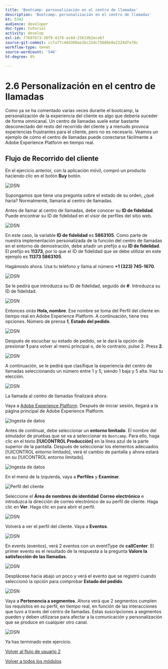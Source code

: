 ```yaml
---
title: 'Bootcamp: personalización en el centro de llamadas'
description: 'Bootcamp: personalización en el centro de llamadas'
kt: 5342
audience: developer
doc-type: tutorial
activity: develop
exl-id: f7697673-38f9-41f6-ac4d-2561db2ece67
source-git-commit: cc7a77c4dd380ae1bc23dc75608e8e2224dfe78c
workflow-type: tm+mt
source-wordcount: '546'
ht-degree: 0%

---
```


# 2.6 Personalización en el centro de llamadas

Como ya se ha comentado varias veces durante el bootcamp, la personalización de la experiencia del cliente es algo que debería suceder de forma omnicanal. Un centro de llamadas suele estar bastante desconectado del resto del recorrido del cliente y a menudo provoca experiencias frustrantes para el cliente, pero no es necesario. Veamos un ejemplo de cómo el centro de llamadas puede conectarse fácilmente a Adobe Experience Platform en tiempo real.

## Flujo de Recorrido del cliente

En el ejercicio anterior, con la aplicación móvil, compró un producto haciendo clic en el botón **Buy** botón.

![DSN](./images/app20.png)

Supongamos que tiene una pregunta sobre el estado de su orden, ¿qué haría? Normalmente, llamaría al centro de llamadas.

Antes de llamar al centro de llamadas, debe conocer su **ID de fidelidad**. Puede encontrar su ID de fidelidad en el visor de perfiles del sitio web.

![DSN](./images/cc1.png)

En este caso, la variable **ID de fidelidad** es **5863105**. Como parte de nuestra implementación personalizada de la función del centro de llamadas en el entorno de demostración, debe añadir un prefijo a su **ID de fidelidad**. El prefijo es **11373**, por lo que el ID de fidelidad que se debe utilizar en este ejemplo es **11373 5863105**.

Hagámoslo ahora. Usa tu teléfono y llama al número **+1 (323) 745-1670**.

![DSN](./images/cc2.png)

Se le pedirá que introduzca su ID de fidelidad, seguido de **#**. Introduzca su ID de fidelidad.

![DSN](./images/cc3.png)

Entonces oirás **Hola, nombre**. Ese nombre se toma del Perfil del cliente en tiempo real en Adobe Experience Platform. A continuación, tiene tres opciones. Número de prensa **1**, **Estado del pedido**.

![DSN](./images/cc4.png)

Después de escuchar su estado de pedido, se le dará la opción de presionar **1** para volver al menú principal o, de lo contrario, pulse 2. Press **2**.

![DSN](./images/cc5.png)

A continuación, se le pedirá que clasifique la experiencia del centro de llamadas seleccionando un número entre 1 y 5, siendo 1 baja y 5 alta. Haz tu elección.

![DSN](./images/cc6.png)

La llamada al centro de llamadas finalizará ahora.

Vaya a [Adobe Experience Platform](https://experience.adobe.com/platform). Después de iniciar sesión, llegará a la página principal de Adobe Experience Platform.

![Ingesta de datos](./images/home.png)

Antes de continuar, debe seleccionar un **entorno limitado**. El nombre del simulador de pruebas que se va a seleccionar es ``Bootcamp``. Para ello, haga clic en el texto **[!UICONTROL Producción]** en la línea azul de la parte superior de la pantalla. Después de seleccionar los elementos adecuados [!UICONTROL entorno limitado], verá el cambio de pantalla y ahora estará en su [!UICONTROL entorno limitado].

![Ingesta de datos](./images/sb1.png)

En el menú de la izquierda, vaya a **Perfiles** y **Examinar**.

![Perfil del cliente](./images/homemenu.png)

Seleccione el **Área de nombres de identidad** **Correo electrónico** e introduzca la dirección de correo electrónico de su perfil de cliente. Haga clic en **Ver**. Haga clic en para abrir el perfil.

![DSN](./images/cc7.png)

Volverá a ver el perfil del cliente. Vaya a **Eventos**.

![DSN](./images/cc8.png)

En events (eventos), verá 2 eventos con un eventType de **callCenter**. El primer evento es el resultado de la respuesta a la pregunta **Valore la satisfacción de las llamadas**.

![DSN](./images/cc9.png)

Desplácese hacia abajo un poco y verá el evento que se registró cuando seleccionó la opción para comprobar **Estado del pedido**.

![DSN](./images/cc10.png)

Vaya a **Pertenencia a segmentos**. Ahora verá que 2 segmentos cumplen los requisitos en su perfil, en tiempo real, en función de las interacciones que tuvo a través del centro de llamadas. Estas suscripciones a segmentos pueden y deben utilizarse para afectar a la comunicación y personalización que se produce en cualquier otro canal.

![DSN](./images/cc11.png)

Ya has terminado este ejercicio.

[Volver al flujo de usuario 2](./uc2.md)

[Volver a todos los módulos](../../overview.md)
